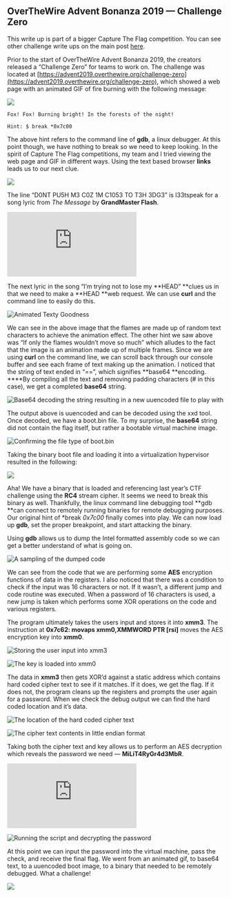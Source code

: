 
## OverTheWire Advent Bonanza 2019 — Challenge Zero

This write up is part of a bigger Capture The Flag competition. You can see other challenge write ups on the main post [here](https://medium.com/@forwardsecrecy/overthewire-advent-bonanza-2019-capture-the-flag-competition-66c50671c641).

Prior to the start of OverTheWire Advent Bonanza 2019, the creators released a “Challenge Zero” for teams to work on. The challenge was located at [https://advent2019.overthewire.org/challenge-zero](https://advent2019.overthewire.org/challenge-zero), which showed a web page with an animated GIF of fire burning with the following message:

![](https://cdn-images-1.medium.com/max/2000/1*5fXFSfkeQVkqNjiW2mVvTA.gif)

    Fox! Fox! Burning bright! In the forests of the night!
    
    Hint: $ break *0x7c00

The above hint refers to the command line of **gdb**, a linux debugger. At this point though, we have nothing to break so we need to keep looking. In the spirit of Capture The Flag competitions, my team and I tried viewing the web page and GIF in different ways. Using the text based browser **links** leads us to our next clue.

![](https://cdn-images-1.medium.com/max/2000/1*8UX9wipYt9JvC0UuvVTajA.png)

The line “D0NT PU5H M3 C0Z 1M C1053 TO T3H 3DG3” is l33tspeak for a song lyric from *The Message* by **GrandMaster Flash**.

 <iframe src="https://medium.com/media/856e05837a79a6aad6b4d59b3f805115" frameborder=0></iframe>

The next lyric in the song “I’m trying not to lose my **HEAD” **clues us in that we need to make a **HEAD **web request. We can use **curl** and the command line to easily do this.

![Animated Texty Goodness](https://cdn-images-1.medium.com/max/2000/1*glBiQV_XktZHwXQFotHsmg.gif)

We can see in the above image that the flames are made up of random text characters to achieve the animation effect. The other hint we saw above was “If only the flames wouldn’t move so much” which alludes to the fact that the image is an animation made up of multiple frames. Since we are using **curl** on the command line, we can scroll back through our console buffer and see each frame of text making up the animation. I noticed that the string of text ended in “==”, which signifies **base64 **encoding. ****By compiling all the text and removing padding characters (# in this case), we get a completed **base64** string.

![Base64 decoding the string resulting in a new uuencoded file to play with](https://cdn-images-1.medium.com/max/2000/1*ZExMnIz3uub3zek9u632pA.png)

The output above is uuencoded and can be decoded using the xxd tool. Once decoded, we have a boot.bin file. To my surprise, the **base64** string did not contain the flag itself, but rather a bootable virtual machine image.

![Confirming the file type of boot.bin](https://cdn-images-1.medium.com/max/2000/1*Rid9lSRDA8e81J_vzWtl7Q.png)

Taking the binary boot file and loading it into a virtualization hypervisor resulted in the following:

![](https://cdn-images-1.medium.com/max/2000/1*tCnOxFvVvdRPzWO7uQmGzg.png)

Aha! We have a binary that is loaded and referencing last year’s CTF challenge using the **RC4** stream cipher. It seems we need to break this binary as well. Thankfully, the linux command line debugging tool **gdb **can connect to remotely running binaries for remote debugging purposes. Our original hint of *break *0x7c00* finally comes into play. We can now load up **gdb**, set the proper breakpoint, and start attacking the binary.

Using **gdb** allows us to dump the Intel formatted assembly code so we can get a better understand of what is going on.

![A sampling of the dumped code](https://cdn-images-1.medium.com/max/2000/1*ZocSjgylPVnt-n5jO2wc2Q.png)

We can see from the code that we are performing some **AES** encryption functions of data in the registers. I also noticed that there was a condition to check if the input was 16 characters or not. If it wasn’t, a different jump and code routine was executed. When a password of 16 characters is used, a new jump is taken which performs some XOR operations on the code and various registers.

The program ultimately takes the users input and stores it into **xmm3**. The instruction at **0x7c62: movaps xmm0,XMMWORD PTR [rsi]** moves the AES encryption key into **xmm0**.

![Storing the user input into xmm3](https://cdn-images-1.medium.com/max/2000/1*oRZ_w71dw5TiZb7pL9RrSg.png)

![The key is loaded into xmm0](https://cdn-images-1.medium.com/max/2000/1*74j04SrTedlskgpQAdDQaQ.png)

The data in **xmm3** then gets XOR’d against a static address which contains hard coded cipher text to see if it matches. If it does, we get the flag. If it does not, the program cleans up the registers and prompts the user again for a password. When we check the debug output we can find the hard coded location and it’s data.

![The location of the hard coded cipher text](https://cdn-images-1.medium.com/max/2000/1*dHDZ0-1_3VTRJxEu7wc0bg.png)

![The cipher text contents in little endian format](https://cdn-images-1.medium.com/max/2000/1*YgGmIC5I2iqGTf4ihAjcwg.png)

Taking both the cipher text and key allows us to perform an AES decryption which reveals the password we need — **MiLiT4RyGr4d3MbR**.

 <iframe src="https://medium.com/media/182ce4e897e6edd66854fcf2ae4ea717" frameborder=0></iframe>

![Running the script and decrypting the password](https://cdn-images-1.medium.com/max/2000/1*tTmrmNJ_i9xvRmkzxZ1iyg.png)

At this point we can input the password into the virtual machine, pass the check, and receive the final flag. We went from an animated gif, to base64 text, to a uuencoded boot image, to a binary that needed to be remotely debugged. What a challenge!

![](https://cdn-images-1.medium.com/max/2000/1*Gt9cUDLfkhy7zYfEnIAO9A.png)

